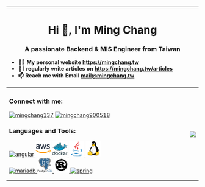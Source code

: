 <table align="center" width="100%">
    <thead>
    <tr>
        <th colspan="2" width="100%">
            <h1 align="center">Hi 👋, I'm Ming Chang</h1>
            <h3 align="center">A passionate Backend & MIS Engineer from Taiwan</h3>
            <p>
            <ul align="left">
                <li>👨‍💻 My personal website <a href="https://mingchang.tw">https://mingchang.tw</a></li>
                <li>📝 I regularly write articles on <a
                        href="https://mingchang.tw/articles">https://mingchang.tw/articles</a></li>
                <li>📫 Reach me with Email <a href="mailto:mail@mingchang.tw">mail@mingchang.tw</a></li>
            </ul>
            </p>
        </th>
    </tr>
    </thead>
    <tbody>
    <tr>
        <td align="left" width="60%">
            <h3 align="left">Connect with me:</h3>
            <p align="left">
                <a href="https://twitter.com/mingchang137" target="blank"><img align="center"
                                                                               src="https://raw.githubusercontent.com/rahuldkjain/github-profile-readme-generator/master/src/images/icons/Social/twitter.svg"
                                                                               alt="mingchang137" height="30"
                                                                               width="40"/></a>
                <a href="https://instagram.com/mingchang900518" target="blank"><img align="center"
                                                                                    src="https://raw.githubusercontent.com/rahuldkjain/github-profile-readme-generator/master/src/images/icons/Social/instagram.svg"
                                                                                    alt="mingchang900518" height="30"
                                                                                    width="40"/></a>
            </p>
            <h3 align="left">Languages and Tools:</h3>
            <p align="left"><a href="https://angular.io" target="_blank" rel="noreferrer"> <img
                    src="https://angular.io/assets/images/logos/angular/angular.svg" alt="angular" width="40"
                    height="40"/> </a> <a href="https://aws.amazon.com" target="_blank" rel="noreferrer"> <img
                    src="https://raw.githubusercontent.com/devicons/devicon/master/icons/amazonwebservices/amazonwebservices-original-wordmark.svg"
                    alt="aws" width="40" height="40"/> </a> <a href="https://www.docker.com/" target="_blank"
                                                               rel="noreferrer"> <img
                    src="https://raw.githubusercontent.com/devicons/devicon/master/icons/docker/docker-original-wordmark.svg"
                    alt="docker" width="40" height="40"/> </a> <a href="https://www.java.com" target="_blank"
                                                                  rel="noreferrer"> <img
                    src="https://raw.githubusercontent.com/devicons/devicon/master/icons/java/java-original.svg"
                    alt="java" width="40" height="40"/> </a> <a href="https://www.linux.org/" target="_blank"
                                                                rel="noreferrer"> <img
                    src="https://raw.githubusercontent.com/devicons/devicon/master/icons/linux/linux-original.svg"
                    alt="linux" width="40" height="40"/> </a> <a href="https://mariadb.org/" target="_blank"
                                                                 rel="noreferrer"> <img
                    src="https://www.vectorlogo.zone/logos/mariadb/mariadb-icon.svg" alt="mariadb" width="40"
                    height="40"/> </a> <a href="https://www.postgresql.org" target="_blank" rel="noreferrer"> <img
                    src="https://raw.githubusercontent.com/devicons/devicon/master/icons/postgresql/postgresql-original-wordmark.svg"
                    alt="postgresql" width="40" height="40"/> </a> <a href="https://www.rust-lang.org" target="_blank"
                                                                      rel="noreferrer"> <img
                    src="https://raw.githubusercontent.com/devicons/devicon/master/icons/rust/rust-plain.svg" alt="rust"
                    width="40" height="40"/> </a> <a href="https://spring.io/" target="_blank" rel="noreferrer"> <img
                    src="https://www.vectorlogo.zone/logos/springio/springio-icon.svg" alt="spring" width="40"
                    height="40"/> </a></p>
        </td>
        <td align="right" width="50%">
            <a href="https://github.com/anuraghazra/github-readme-stats">
                <img align="center"
                     src="https://github-readme-stats.vercel.app/api/top-langs/?username=ming900518&hide=SCSS,HTML,CSS&langs_count=10&exclude_repo=BlockHound,RestfulTool,Webflux%2DStreaming%2DService,KC2CHT,KC2ENG,iKanColleCommand,Foodie%2DMRT%2DMap,Instagram%2DCatalyst"/>
            </a>
        </td>
    </tr>
    </tbody>
</table>
